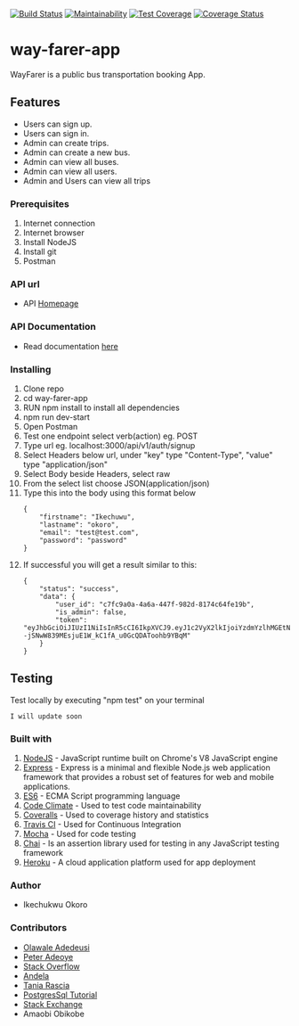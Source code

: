 [![Build Status](https://travis-ci.org/ikeshegs/way-farer-app.svg?branch=develop)](https://travis-ci.org/ikeshegs/way-farer-app)
[![Maintainability](https://api.codeclimate.com/v1/badges/4abc89c9126b138e8835/maintainability)](https://codeclimate.com/github/ikeshegs/way-farer-app/maintainability)
[![Test Coverage](https://api.codeclimate.com/v1/badges/4abc89c9126b138e8835/test_coverage)](https://codeclimate.com/github/ikeshegs/way-farer-app/test_coverage)
[![Coverage Status](https://coveralls.io/repos/github/ikeshegs/way-farer-app/badge.svg?branch=develop)](https://coveralls.io/github/ikeshegs/way-farer-app?branch=develop)

# way-farer-app
WayFarer is a public bus transportation booking App.

## Features
- Users can sign up.
- Users can sign in.
- Admin can create trips.
- Admin can create a new bus.
- Admin can view all buses.
- Admin can view all users.
- Admin and Users can view all trips

### Prerequisites
1. Internet connection
2. Internet browser
3. Install NodeJS
4. Install git
5. Postman

### API url
- API [Homepage](my-way-farer-app.herokuapp.com/)

### API Documentation
- Read documentation [here](my-way-farer-app.herokuapp.com/docs)

### Installing
1. Clone repo
2. cd way-farer-app
3. RUN npm install to install all dependencies
4. npm run dev-start
5. Open Postman
6. Test one endpoint select verb(action) eg. POST
7. Type url eg. localhost:3000/api/v1/auth/signup
8. Select Headers below url, under "key" type "Content-Type", "value" type "application/json"
9. Select Body beside Headers, select raw
10. From the select list choose JSON(application/json)
11. Type this into the body using this format below
    ```
    {
        "firstname": "Ikechuwu",
        "lastname": "okoro",
        "email": "test@test.com",
        "password": "password"
    }

    ```
12. If successful you will get a result similar to this:
    ```
    {
        "status": "success",
        "data": {
            "user_id": "c7fc9a0a-4a6a-447f-982d-8174c64fe19b",
            "is_admin": false,
            "token": "eyJhbGciOiJIUzI1NiIsInR5cCI6IkpXVCJ9.eyJ1c2VyX2lkIjoiYzdmYzlhMGEtNGE2YS00NDdmLTk4MmQtODE3NGM2NGZlMTliIiwiZmlyc3RfbmFtZSI6IktpbmRuZXNzIiwibGFzdF9uYW1lIjoiT3Nhcm8iLCJlbWFpbCI6ImtpbmRuZXNzQHRlc3QuY29tIiwicGFzc3dvcmQiOiIkMmIkMTAkYXRJVDAvVkR3aWZiNFZRUWNsL0hJT0JsaDgwbTRSb0JaT3ZTUDVzanRQMTg4b0lzYVJlRWUiLCJpc19hZG1pbiI6ZmFsc2UsImlhdCI6MTU2MjgwMDU3NiwiZXhwIjoxNTYyODA0MTc2fQ.s--jSNwW839MEsjuE1W_kC1fA_u0GcQDAToohb9YBqM"
        }
    }
    ```

## Testing
Test locally by executing "npm test" on your terminal

```
I will update soon
```
### Built with 
1. [NodeJS](https://nodejs.org/en/) - JavaScript runtime built on Chrome's V8 JavaScript engine
2. [Express](https://expressjs.com/) - Express is a minimal and flexible Node.js web application framework that provides a robust set of features for web and mobile applications.
3. [ES6](http://es6-features.org/) - ECMA Script programming language
4. [Code Climate](https://codeclimate.com/) - Used to test code maintainability
5. [Coveralls](https://coveralls.io/) - Used to coverage history and statistics
6. [Travis CI](https://travis-ci.org/) - Used for Continuous Integration
7. [Mocha](https://mochajs.org/) - Used for code testing
8.  [Chai](https://www.chaijs.com/) - Is an assertion library used for testing in any JavaScript testing framework
9.  [Heroku](https://www.heroku.com/) - A cloud application platform used for app deployment

### Author 
* Ikechukwu Okoro
  
### Contributors
* [Olawale Adedeusi](https://www.codementor.io/olawalealadeusi896/building-a-simple-api-with-nodejs-expressjs-and-postgresql-db-masuu56t7)
* [Peter Adeoye](https://medium.com/the-andela-way/splitting-your-swagger-spec-into-multiple-files-in-a-node-project-2019575b0ced)
* [Stack Overflow](https://stackoverflow.com)
* [Andela](https://github.com/andela/bestpractices)
* [Tania Rascia](https://blog.logrocket.com/setting-up-a-restful-api-with-node-js-and-postgresql-d96d6fc892d8/)
* [PostgresSql Tutorial](http://www.postgresqltutorial.com/postgresql-primary-key/)
* [Stack Exchange](https://dba.stackexchange.com/questions/65289/multiple-primary-keys-in-postgresql)
* Amaobi Obikobe